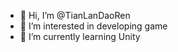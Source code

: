 - 👋 Hi, I’m @TianLanDaoRen
- 👀 I’m interested in developing game
- 🌱 I’m currently learning Unity

<!---
TianLanDaoRen/TianLanDaoRen is a ✨ special ✨ repository because its `README.md` (this file) appears on your GitHub profile.
You can click the Preview link to take a look at your changes.
--->
